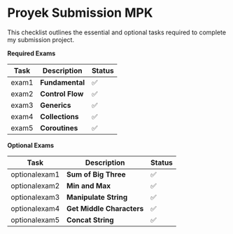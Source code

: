 # Proyek Submission MPK
This checklist outlines the essential and optional tasks required to complete my submission project.

**Required Exams**

| Task | Description      | Status |
|---|------------------|--------|
| exam1 | **Fundamental**  | ✅      |
| exam2 | **Control Flow** | ✅        |
| exam3 | **Generics**     | ✅        |
| exam4 | **Collections**  | ✅        |
| exam5 | **Coroutines**   | ✅        |


**Optional Exams**

| Task          | Description               | Status |
|---------------|---------------------------|---------|
| optionalexam1 | **Sum of Big Three**      | ✅         |
| optionalexam2         | **Min and Max**           | ✅         |
| optionalexam3         | **Manipulate String**     | ✅         |
| optionalexam4         | **Get Middle Characters** | ✅         |
| optionalexam5         | **Concat String**         | ✅         |